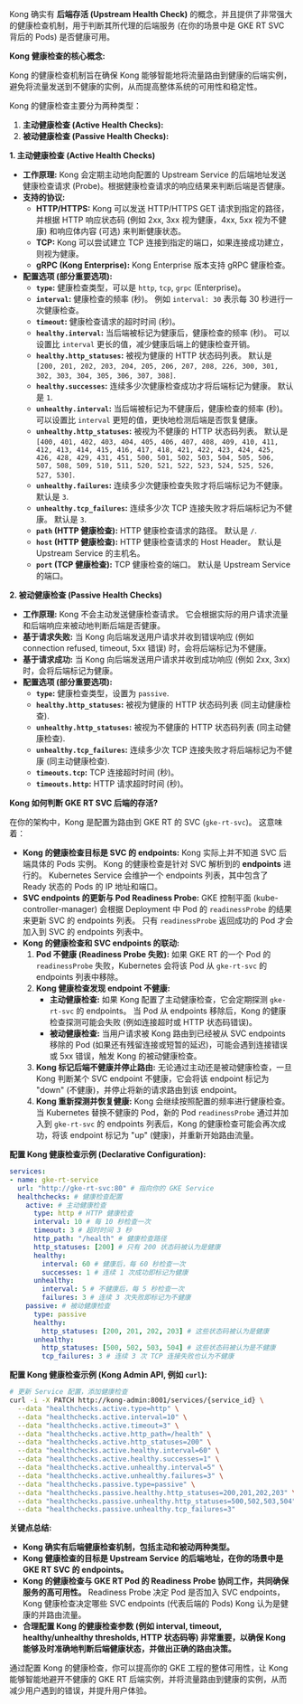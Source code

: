 
Kong 确实有 **后端存活 (Upstream Health Check)** 的概念，并且提供了非常强大的健康检查机制，用于判断其所代理的后端服务 (在你的场景中是 GKE RT SVC 背后的 Pods) 是否健康可用。

**Kong 健康检查的核心概念:**

Kong 的健康检查机制旨在确保 Kong 能够智能地将流量路由到健康的后端实例，避免将流量发送到不健康的实例，从而提高整体系统的可用性和稳定性。

Kong 的健康检查主要分为两种类型：

1. **主动健康检查 (Active Health Checks):**
2. **被动健康检查 (Passive Health Checks):**

**1. 主动健康检查 (Active Health Checks)**

* **工作原理:**  Kong 会定期主动地向配置的 Upstream Service 的后端地址发送健康检查请求 (Probe)。根据健康检查请求的响应结果来判断后端是否健康。
* **支持的协议:**
    * **HTTP/HTTPS:**  Kong 可以发送 HTTP/HTTPS GET 请求到指定的路径，并根据 HTTP 响应状态码 (例如 2xx, 3xx 视为健康，4xx, 5xx 视为不健康) 和响应体内容 (可选) 来判断健康状态。
    * **TCP:** Kong 可以尝试建立 TCP 连接到指定的端口，如果连接成功建立，则视为健康。
    * **gRPC (Kong Enterprise):** Kong Enterprise 版本支持 gRPC 健康检查。
* **配置选项 (部分重要选项):**
    * **`type`:** 健康检查类型，可以是 `http`, `tcp`, `grpc` (Enterprise)。
    * **`interval`:**  健康检查的频率 (秒)。 例如 `interval: 30` 表示每 30 秒进行一次健康检查。
    * **`timeout`:**  健康检查请求的超时时间 (秒)。
    * **`healthy.interval`:**  当后端被标记为健康后，健康检查的频率 (秒)。 可以设置比 `interval` 更长的值，减少健康后端上的健康检查开销。
    * **`healthy.http_statuses`:**  被视为健康的 HTTP 状态码列表。 默认是 `[200, 201, 202, 203, 204, 205, 206, 207, 208, 226, 300, 301, 302, 303, 304, 305, 306, 307, 308]`.
    * **`healthy.successes`:**  连续多少次健康检查成功才将后端标记为健康。 默认是 `1`.
    * **`unhealthy.interval`:** 当后端被标记为不健康后，健康检查的频率 (秒)。 可以设置比 `interval` 更短的值，更快地检测后端是否恢复健康。
    * **`unhealthy.http_statuses`:** 被视为不健康的 HTTP 状态码列表。 默认是 `[400, 401, 402, 403, 404, 405, 406, 407, 408, 409, 410, 411, 412, 413, 414, 415, 416, 417, 418, 421, 422, 423, 424, 425, 426, 428, 429, 431, 451, 500, 501, 502, 503, 504, 505, 506, 507, 508, 509, 510, 511, 520, 521, 522, 523, 524, 525, 526, 527, 530]`.
    * **`unhealthy.failures`:** 连续多少次健康检查失败才将后端标记为不健康。 默认是 `3`.
    * **`unhealthy.tcp_failures`:** 连续多少次 TCP 连接失败才将后端标记为不健康。 默认是 `3`.
    * **`path` (HTTP 健康检查):**  HTTP 健康检查请求的路径。 默认是 `/`.
    * **`host` (HTTP 健康检查):**  HTTP 健康检查请求的 Host Header。 默认是 Upstream Service 的主机名。
    * **`port` (TCP 健康检查):** TCP 健康检查的端口。 默认是 Upstream Service 的端口。

**2. 被动健康检查 (Passive Health Checks)**

* **工作原理:**  Kong 不会主动发送健康检查请求。 它会根据实际的用户请求流量和后端响应来被动地判断后端是否健康。
* **基于请求失败:** 当 Kong 向后端发送用户请求并收到错误响应 (例如 connection refused, timeout, 5xx 错误) 时，会将后端标记为不健康。
* **基于请求成功:** 当 Kong 向后端发送用户请求并收到成功响应 (例如 2xx, 3xx) 时，会将后端标记为健康。
* **配置选项 (部分重要选项):**
    * **`type`:** 健康检查类型，设置为 `passive`.
    * **`healthy.http_statuses`:**  被视为健康的 HTTP 状态码列表 (同主动健康检查).
    * **`unhealthy.http_statuses`:** 被视为不健康的 HTTP 状态码列表 (同主动健康检查).
    * **`unhealthy.tcp_failures`:**  连续多少次 TCP 连接失败才将后端标记为不健康 (同主动健康检查).
    * **`timeouts.tcp`:**  TCP 连接超时时间 (秒)。
    * **`timeouts.http`:**  HTTP 请求超时时间 (秒)。

**Kong 如何判断 GKE RT SVC 后端的存活?**

在你的架构中，Kong 是配置为路由到 GKE RT 的 SVC (`gke-rt-svc`)。  这意味着：

* **Kong 的健康检查目标是 SVC 的 endpoints:**  Kong 实际上并不知道 SVC 后端具体的 Pods 实例。 Kong 的健康检查是针对 SVC 解析到的 **endpoints** 进行的。  Kubernetes Service 会维护一个 endpoints 列表，其中包含了 Ready 状态的 Pods 的 IP 地址和端口。
* **SVC endpoints 的更新与 Pod Readiness Probe:**  GKE 控制平面 (kube-controller-manager) 会根据 Deployment 中 Pod 的 `readinessProbe` 的结果来更新 SVC 的 endpoints 列表。 只有 `readinessProbe` 返回成功的 Pod 才会加入到 SVC 的 endpoints 列表中。
* **Kong 的健康检查和 SVC endpoints 的联动:**
    1. **Pod 不健康 (Readiness Probe 失败):**  如果 GKE RT 的一个 Pod 的 `readinessProbe` 失败，Kubernetes 会将该 Pod 从 `gke-rt-svc` 的 endpoints 列表中移除。
    2. **Kong 健康检查发现 endpoint 不健康:**
        * **主动健康检查:**  如果 Kong 配置了主动健康检查，它会定期探测 `gke-rt-svc` 的 endpoints。  当 Pod 从 endpoints 移除后，Kong 的健康检查探测可能会失败 (例如连接超时或 HTTP 状态码错误)。
        * **被动健康检查:**  当用户请求被 Kong 路由到已经被从 SVC endpoints 移除的 Pod (如果还有残留连接或短暂的延迟)，可能会遇到连接错误或 5xx 错误，触发 Kong 的被动健康检查。
    3. **Kong 标记后端不健康并停止路由:**  无论通过主动还是被动健康检查，一旦 Kong 判断某个 SVC endpoint 不健康，它会将该 endpoint 标记为 "down" (不健康)，并停止将新的请求路由到该 endpoint。
    4. **Kong 重新探测并恢复健康:**  Kong 会继续按照配置的频率进行健康检查。 当 Kubernetes 替换不健康的 Pod，新的 Pod `readinessProbe` 通过并加入到 `gke-rt-svc` 的 endpoints 列表后，Kong 的健康检查可能会再次成功，将该 endpoint 标记为 "up" (健康)，并重新开始路由流量。

**配置 Kong 健康检查示例 (Declarative Configuration):**

```yaml
services:
- name: gke-rt-service
  url: "http://gke-rt-svc:80" # 指向你的 GKE Service
  healthchecks: # 健康检查配置
    active: # 主动健康检查
      type: http # HTTP 健康检查
      interval: 10 # 每 10 秒检查一次
      timeout: 3 # 超时时间 3 秒
      http_path: "/health" # 健康检查路径
      http_statuses: [200] # 只有 200 状态码被认为是健康
      healthy:
        interval: 60 # 健康后，每 60 秒检查一次
        successes: 1 # 连续 1 次成功即标记为健康
      unhealthy:
        interval: 5 # 不健康后，每 5 秒检查一次
        failures: 3 # 连续 3 次失败即标记为不健康
    passive: # 被动健康检查
      type: passive
      healthy:
        http_statuses: [200, 201, 202, 203] # 这些状态码被认为是健康
      unhealthy:
        http_statuses: [500, 502, 503, 504] # 这些状态码被认为是不健康
        tcp_failures: 3 # 连续 3 次 TCP 连接失败也认为不健康
```

**配置 Kong 健康检查示例 (Kong Admin API, 例如 `curl`):**

```bash
# 更新 Service 配置，添加健康检查
curl -i -X PATCH http://kong-admin:8001/services/{service_id} \
  --data "healthchecks.active.type=http" \
  --data "healthchecks.active.interval=10" \
  --data "healthchecks.active.timeout=3" \
  --data "healthchecks.active.http_path=/health" \
  --data "healthchecks.active.http_statuses=200" \
  --data "healthchecks.active.healthy.interval=60" \
  --data "healthchecks.active.healthy.successes=1" \
  --data "healthchecks.active.unhealthy.interval=5" \
  --data "healthchecks.active.unhealthy.failures=3" \
  --data "healthchecks.passive.type=passive" \
  --data "healthchecks.passive.healthy.http_statuses=200,201,202,203" \
  --data "healthchecks.passive.unhealthy.http_statuses=500,502,503,504" \
  --data "healthchecks.passive.unhealthy.tcp_failures=3"
```

**关键点总结:**

* **Kong 确实有后端健康检查机制，包括主动和被动两种类型。**
* **Kong 健康检查的目标是 Upstream Service 的后端地址，在你的场景中是 GKE RT SVC 的 endpoints。**
* **Kong 的健康检查与 GKE RT Pod 的 Readiness Probe 协同工作，共同确保服务的高可用性。**  Readiness Probe 决定 Pod 是否加入 SVC endpoints，Kong 健康检查决定哪些 SVC endpoints (代表后端的 Pods) Kong 认为是健康的并路由流量。
* **合理配置 Kong 的健康检查参数 (例如 interval, timeout, healthy/unhealthy thresholds, HTTP 状态码等) 非常重要，以确保 Kong 能够及时准确地判断后端健康状态，并做出正确的路由决策。**

通过配置 Kong 的健康检查，你可以提高你的 GKE 工程的整体可用性，让 Kong 能够智能地避开不健康的 GKE RT 后端实例，并将流量路由到健康的实例，从而减少用户遇到的错误，并提升用户体验。